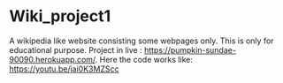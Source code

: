 # Wiki_project1
A wikipedia like website consisting some webpages only. This is only for educational purpose. 
Project in live : https://pumpkin-sundae-90090.herokuapp.com/.
Here the code works like:
https://youtu.be/jai0K3MZScc
